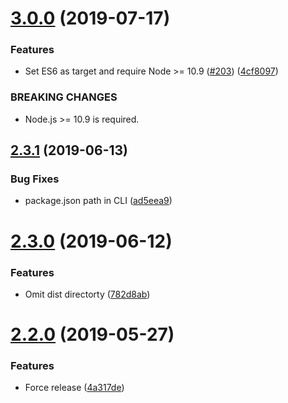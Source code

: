 # [3.0.0](https://github.com/ffflorian/jszip-cli/compare/v2.3.1...v3.0.0) (2019-07-17)

### Features

- Set ES6 as target and require Node >= 10.9 ([#203](https://github.com/ffflorian/jszip-cli/issues/203)) ([4cf8097](https://github.com/ffflorian/jszip-cli/commit/4cf8097))

### BREAKING CHANGES

- Node.js >= 10.9 is required.

## [2.3.1](https://github.com/ffflorian/jszip-cli/compare/v2.3.0...v2.3.1) (2019-06-13)

### Bug Fixes

- package.json path in CLI ([ad5eea9](https://github.com/ffflorian/jszip-cli/commit/ad5eea9))

# [2.3.0](https://github.com/ffflorian/jszip-cli/compare/v2.2.0...v2.3.0) (2019-06-12)

### Features

- Omit dist directorty ([782d8ab](https://github.com/ffflorian/jszip-cli/commit/782d8ab))

# [2.2.0](https://github.com/ffflorian/jszip-cli/compare/v2.1.4...v2.2.0) (2019-05-27)

### Features

- Force release ([4a317de](https://github.com/ffflorian/jszip-cli/commit/4a317de))
